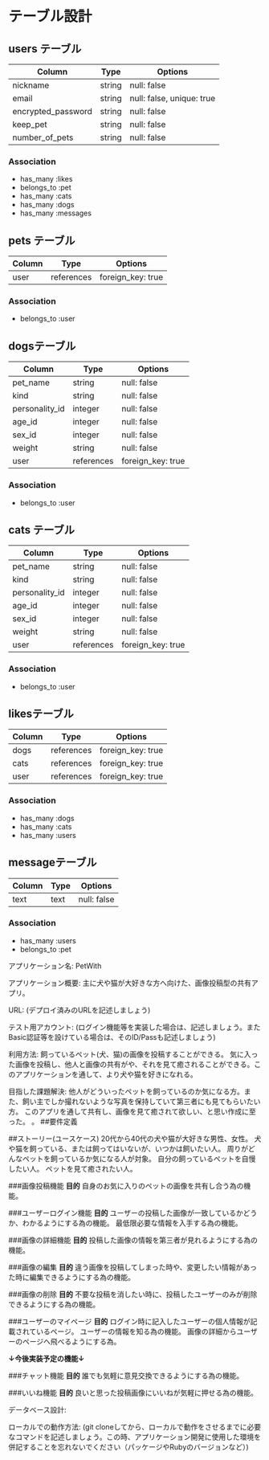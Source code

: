# テーブル設計


## users テーブル

| Column             | Type       | Options                  |
| ------             | ------     | --------                 |
| nickname           | string     | null: false              |
| email              | string     | null: false, unique: true|
| encrypted_password | string     | null: false              |
| keep_pet           | string     | null: false              |
| number_of_pets     | string     | null: false              |


### Association

- has_many   :likes
- belongs_to :pet
- has_many   :cats
- has_many   :dogs
- has_many   :messages


## pets テーブル

| Column              | Type       | Options          |
| ------              | ------     | --------         |
| user                | references | foreign_key: true|


### Association

- belongs_to :user


##  dogsテーブル

| Column              | Type       | Options           |
| ------              | ---------- | --------          |
| pet_name            | string     | null: false       |
| kind                | string     | null: false       |
| personality_id      | integer    | null: false       |
| age_id              | integer    | null: false       |
| sex_id              | integer    | null: false       |
| weight              | string     | null: false       |
| user                | references | foreign_key: true |


### Association

- belongs_to :user


## cats テーブル

| Column              | Type       | Options           |
| ------              | ---------- | --------          |
| pet_name            | string     | null: false       |
| kind                | string     | null: false       |
| personality_id      | integer    | null: false       |
| age_id              | integer    | null: false       |
| sex_id              | integer    | null: false       |
| weight              | string     | null: false       |
| user                | references | foreign_key: true |



### Association

- belongs_to :user


##  likesテーブル

| Column          | Type       | Options           |
| ------          | ---------- | --------          |
| dogs            | references | foreign_key: true |
| cats            | references | foreign_key: true |
| user            | references | foreign_key: true |


### Association

- has_many :dogs
- has_many :cats
- has_many :users


##  messageテーブル

| Column       | Type       | Options           |
| ------       | ---------- | --------          |
| text         | text       | null: false       |


### Association

- has_many   :users
- belongs_to :pet


アプリケーション名: PetWith

アプリケーション概要: 主に犬や猫が大好きな方へ向けた、画像投稿型の共有アプリ。

URL: (デプロイ済みのURLを記述しましょう)

テスト用アカウント: (ログイン機能等を実装した場合は、記述しましょう。またBasic認証等を設けている場合は、そのID/Passも記述しましょう)

利用方法: 飼っているペット(犬、猫)の画像を投稿することができる。
                  気に入った画像を投稿し、他人と画像の共有がや、それを見て癒されることができる。このアプリケーションを通して、より犬や猫を好きになれる。

目指した課題解決: 他人がどういったペットを飼っているのか気になる方。また、飼い主でしか撮れないような写真を保持していて第三者にも見てもらいたい方。
                このアプリを通して共有し、画像を見て癒されて欲しい、と思い作成に至った。
。
##要件定義 

##ストーリー(ユースケース)
20代から40代の犬や猫が大好きな男性、女性。
犬や猫を飼っている、または飼ってはいないが、いつかは飼いたい人。
周りがどんなペットを飼っているか気になる人が対象。
自分の飼っているペットを自慢したい人。
ペットを見て癒されたい人。

###画像投稿機能
**目的**
自身のお気に入りのペットの画像を共有し合う為の機能。

###ユーザーログイン機能
**目的**
ユーザーの投稿した画像が一致しているかどうか、わかるようにする為の機能。
最低限必要な情報を入手する為の機能。

###画像の詳細機能
**目的**
投稿した画像の情報を第三者が見れるようにする為の機能。

###画像の編集
**目的**
違う画像を投稿してしまった時や、変更したい情報があった時に編集できるようにする為の機能。

###画像の削除
**目的**
不要な投稿を消したい時に、投稿したユーザーのみが削除できるようにする為の機能。

###ユーザーのマイページ
**目的**
ログイン時に記入したユーザーの個人情報が記載されているページ。
ユーザーの情報を知る為の機能。
画像の詳細からユーザーのページへ飛べるようにする為。


**↓今後実装予定の機能↓**

###チャット機能
**目的**
誰でも気軽に意見交換できるようにする為の機能。


###いいね機能
**目的**
良いと思った投稿画像にいいねが気軽に押せる為の機能。



データベース設計: 


ローカルでの動作方法: (git cloneしてから、ローカルで動作をさせるまでに必要なコマンドを記述しましょう。この時、アプリケーション開発に使用した環境を併記することを忘れないでください（パッケージやRubyのバージョンなど）)